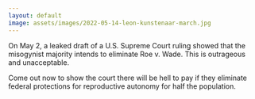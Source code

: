 ```yaml
---
layout: default
image: assets/images/2022-05-14-leon-kunstenaar-march.jpg
---
```


On May 2, a leaked draft of a U.S. Supreme Court ruling showed that the misogynist majority intends to eliminate Roe v. Wade. This is outrageous and unacceptable.

Come out now to show the court there will be hell to pay if they eliminate federal protections for reproductive autonomy for half the population.
